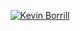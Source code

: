 <div align="center">

[![Kevin Borrill][logo-url]][url]

</div>

[logo-url]: https://raw.githubusercontent.com/kev2480/files/main/kev2480/name-logo-trans.png
[url]: https://kevinborrill.co.uk